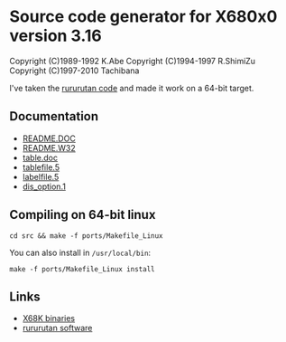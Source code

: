 Source code generator for X680x0 version 3.16
=============================================

Copyright (C)1989-1992 K.Abe
Copyright (C)1994-1997 R.ShimiZu
Copyright (C)1997-2010 Tachibana

I've taken the [rururutan code](http://www.vesta.dti.ne.jp/~tsato/arc/dis-3.16w32.zip) and made it work on a 64-bit target.

Documentation
-------------

* [README.DOC](README.DOC)
* [README.W32](README.W32)
* [table.doc](table.doc)
* [tablefile.5](tablefile.5)
* [labelfile.5](labelfile.5)
* [dis_option.1](dis_option.1)

Compiling on 64-bit linux
-------------------------
```
cd src && make -f ports/Makefile_Linux
```

You can also install in `/usr/local/bin`:
```
make -f ports/Makefile_Linux install
```

Links
-----
* [X68K binaries](https://nfggames.com/X68000/Mirrors/x68pub/x68tools/PROGRAM/DIS/)
* [rururutan software](http://www.vesta.dti.ne.jp/~tsato/software.html)
